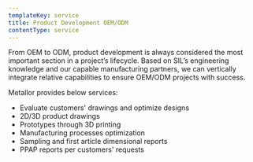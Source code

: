 ```yaml
---
templateKey: service
title: Product Development OEM/ODM
contentType: service
---
```

From OEM to ODM, product development is always considered the most important section in a project’s lifecycle. Based on SIL’s engineering knowledge and our capable manufacturing partners, we can vertically integrate relative capabilities to ensure OEM/ODM projects with success.

Metallor provides below services:

* Evaluate customers' drawings and optimize designs
* 2D/3D product drawings
* Prototypes through 3D printing
* Manufacturing processes optimization
* Sampling and first article dimensional reports
* PPAP reports per customers' requests